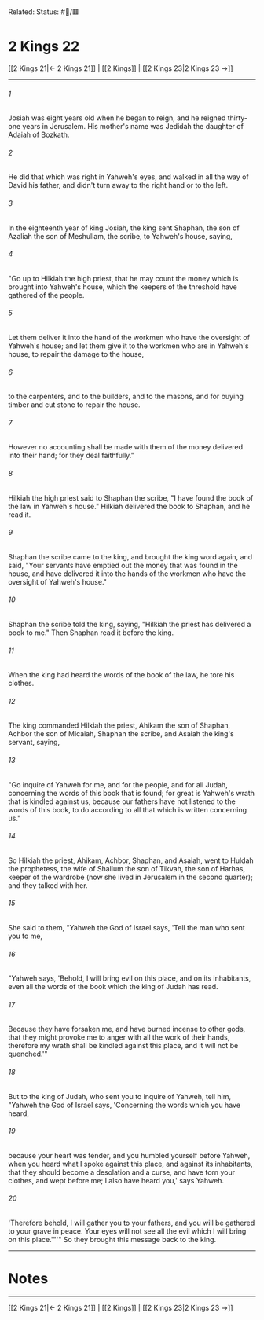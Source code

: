 Related:
Status: #📖/🟥
# 2 Kings 22

[[2 Kings 21|← 2 Kings 21]] | [[2 Kings]] | [[2 Kings 23|2 Kings 23 →]]
***



###### 1 
Josiah was eight years old when he began to reign, and he reigned thirty-one years in Jerusalem. His mother's name was Jedidah the daughter of Adaiah of Bozkath. 

###### 2 
He did that which was right in Yahweh's eyes, and walked in all the way of David his father, and didn't turn away to the right hand or to the left. 

###### 3 
In the eighteenth year of king Josiah, the king sent Shaphan, the son of Azaliah the son of Meshullam, the scribe, to Yahweh's house, saying, 

###### 4 
"Go up to Hilkiah the high priest, that he may count the money which is brought into Yahweh's house, which the keepers of the threshold have gathered of the people. 

###### 5 
Let them deliver it into the hand of the workmen who have the oversight of Yahweh's house; and let them give it to the workmen who are in Yahweh's house, to repair the damage to the house, 

###### 6 
to the carpenters, and to the builders, and to the masons, and for buying timber and cut stone to repair the house. 

###### 7 
However no accounting shall be made with them of the money delivered into their hand; for they deal faithfully." 

###### 8 
Hilkiah the high priest said to Shaphan the scribe, "I have found the book of the law in Yahweh's house." Hilkiah delivered the book to Shaphan, and he read it. 

###### 9 
Shaphan the scribe came to the king, and brought the king word again, and said, "Your servants have emptied out the money that was found in the house, and have delivered it into the hands of the workmen who have the oversight of Yahweh's house." 

###### 10 
Shaphan the scribe told the king, saying, "Hilkiah the priest has delivered a book to me." Then Shaphan read it before the king. 

###### 11 
When the king had heard the words of the book of the law, he tore his clothes. 

###### 12 
The king commanded Hilkiah the priest, Ahikam the son of Shaphan, Achbor the son of Micaiah, Shaphan the scribe, and Asaiah the king's servant, saying, 

###### 13 
"Go inquire of Yahweh for me, and for the people, and for all Judah, concerning the words of this book that is found; for great is Yahweh's wrath that is kindled against us, because our fathers have not listened to the words of this book, to do according to all that which is written concerning us." 

###### 14 
So Hilkiah the priest, Ahikam, Achbor, Shaphan, and Asaiah, went to Huldah the prophetess, the wife of Shallum the son of Tikvah, the son of Harhas, keeper of the wardrobe (now she lived in Jerusalem in the second quarter); and they talked with her. 

###### 15 
She said to them, "Yahweh the God of Israel says, 'Tell the man who sent you to me, 

###### 16 
"Yahweh says, 'Behold, I will bring evil on this place, and on its inhabitants, even all the words of the book which the king of Judah has read. 

###### 17 
Because they have forsaken me, and have burned incense to other gods, that they might provoke me to anger with all the work of their hands, therefore my wrath shall be kindled against this place, and it will not be quenched.'" 

###### 18 
But to the king of Judah, who sent you to inquire of Yahweh, tell him, "Yahweh the God of Israel says, 'Concerning the words which you have heard, 

###### 19 
because your heart was tender, and you humbled yourself before Yahweh, when you heard what I spoke against this place, and against its inhabitants, that they should become a desolation and a curse, and have torn your clothes, and wept before me; I also have heard you,' says Yahweh. 

###### 20 
'Therefore behold, I will gather you to your fathers, and you will be gathered to your grave in peace. Your eyes will not see all the evil which I will bring on this place.'"'" So they brought this message back to the king.

---
# Notes


***
[[2 Kings 21|← 2 Kings 21]] | [[2 Kings]] | [[2 Kings 23|2 Kings 23 →]]

